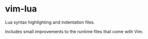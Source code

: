 # vim-lua
Lua syntax highlighting and indentation files.

Includes small improvements to the runtime files that come with Vim.
